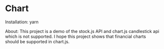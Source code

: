 # Chart

Installation: yarn

About: This project is a demo of the stock.js API and chart.js candlestick api which is not supported.
I hope this project shows that financial charts should be supported in chart.js.
